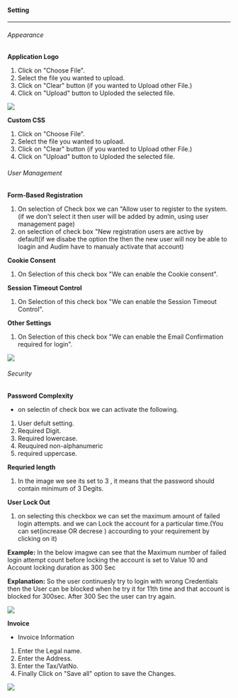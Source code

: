 #### Setting
---
###### Appearance
**Application Logo**   
1. Click on "Choose File".
1. Select the file you wanted to upload.
1. Click on "Clear" button (if you wanted to Upload other File.)
1. Click on "Upload" button to Uploded the selected file.

![](/images/Settings/Appearance.png)

**Custom CSS**
1. Click on "Choose File".
1. Select the file you wanted to upload.
1. Click on "Clear" button (if you wanted to Upload other File.)
1. Click on "Upload" button to Uploded the selected file.

###### User Management

**Form-Based Registration**
1. On selection of Check box we can "Allow user to register to the system.(if we don't select it then user will be added by admin, using user management page)
1. on selection of check box "New registration users are active by default(if we disabe the option the then the new user will noy be able to loagin and Audim have to manualy activate that account)

**Cookie Consent**
1. On Selection of this check box "We can enable the Cookie consent".

**Session Timeout Control**
1. On Selection of this check box "We can enable the Session Timeout Control".

**Other Settings**
1. On Selection of this check box "We can enable the Email Confirmation required for login".

![](/images/Settings/Usermanagement.png)

###### Security

**Password Complexity**
* on selectin of check box we can activate the following.
1. User defult setting.
1. Required Digit.
1. Required lowercase.
1. Reuquired non-alphanumeric
1. required uppercase.

**Requried length**
1. In the image we see its set to 3 , it means that the password should contain minimum of 3 Degits.

**User Lock Out**
1. on selecting this checkbox we can set the maximum amount of  failed login attempts. and we can Lock the account for a particular time.(You can set(increase OR decrese ) accourding to your requirement  by clicking on it)

**Example:** In the below imagwe can see that the Maximum number of failed login attempt count before locking the account is set to Value 10
and Account locking duration as 300 Sec

**Explanation:** So the user continuesly try to login with wrong Credentials then the User can be blocked when he try it for 11th time and that account is blocked for 300sec.
After 300 Sec the user can try again.

![](/images/Settings/Security.png)

**Invoice**

* Invoice Information
1. Enter the Legal name. 
1. Enter the Address.
1. Enter the Tax/VatNo.
1. Finally Click on "Save all" option to save the Changes.

![](/images/Settings/Invoice.png)